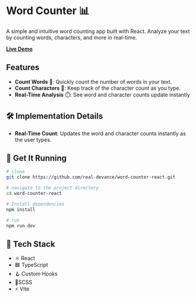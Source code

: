 # Word Counter 📊
A simple and intuitive word counting app built with React. Analyze your text by counting words, characters, and more in real-time.

 **[Live Demo](https://word-counter-0001.netlify.app/)**

## Features

-   **Count Words** 📝: Quickly count the number of words in your text.
-   **Count Characters** 🔢: Keep track of the character count as you type.
-   **Real-Time Analysis** ⏱️: See word and character counts update instantly


## 🛠️ Implementation Details
-   **Real-Time Count**: Updates the word and character counts instantly as the user types.

## 🚀 Get It Running

```bash
# clone
git clone https://github.com/real-devance/word-counter-react.git

# navigate to the project directory
cd word-counter-react

# Install dependencies
npm install

# run
npm run dev
```
## 🧰 Tech Stack
- ⚛️ React
-  🟦 TypeScript
- 🪝 Custom Hooks
- 🎨SCSS
- ⚡ Vite
